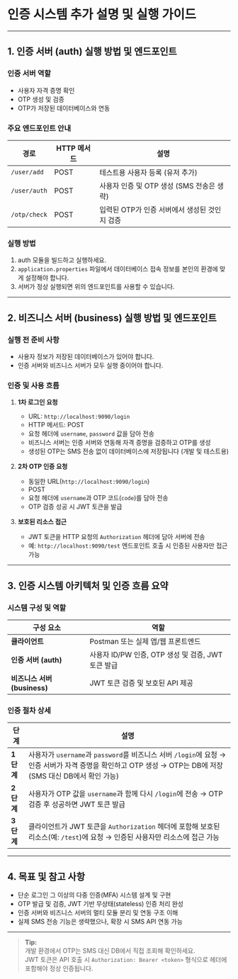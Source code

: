 # 인증 시스템 추가 설명 및 실행 가이드

---

## 1. 인증 서버 (auth) 실행 방법 및 엔드포인트

### 인증 서버 역할
- 사용자 자격 증명 확인  
- OTP 생성 및 검증  
- OTP가 저장된 데이터베이스와 연동  

### 주요 엔드포인트 안내

| 경로          | HTTP 메서드 | 설명                                   |
|---------------|-------------|--------------------------------------|
| `/user/add`   | POST        | 테스트용 사용자 등록 (유저 추가)      |
| `/user/auth`  | POST        | 사용자 인증 및 OTP 생성 (SMS 전송은 생략) |
| `/otp/check`  | POST        | 입력된 OTP가 인증 서버에서 생성된 것인지 검증 |

### 실행 방법
1. auth 모듈을 빌드하고 실행하세요.  
2. `application.properties` 파일에서 데이터베이스 접속 정보를 본인의 환경에 맞게 설정해야 합니다.  
3. 서버가 정상 실행되면 위의 엔드포인트를 사용할 수 있습니다.

---

## 2. 비즈니스 서버 (business) 실행 방법 및 엔드포인트

### 실행 전 준비 사항
- 사용자 정보가 저장된 데이터베이스가 있어야 합니다.  
- 인증 서버와 비즈니스 서버가 모두 실행 중이어야 합니다.

### 인증 및 사용 흐름

1. **1차 로그인 요청**  
   - URL: `http://localhost:9090/login`  
   - HTTP 메서드: POST  
   - 요청 헤더에 `username`, `password` 값을 담아 전송  
   - 비즈니스 서버는 인증 서버와 연동해 자격 증명을 검증하고 OTP를 생성  
   - 생성된 OTP는 SMS 전송 없이 데이터베이스에 저장됩니다 (개발 및 테스트용)  

2. **2차 OTP 인증 요청**  
   - 동일한 URL(`http://localhost:9090/login`)  
   - POST  
   - 요청 헤더에 `username`과 OTP 코드(`code`)를 담아 전송  
   - OTP 검증 성공 시 JWT 토큰을 발급  

3. **보호된 리소스 접근**  
   - JWT 토큰을 HTTP 요청의 `Authorization` 헤더에 담아 서버에 전송  
   - 예: `http://localhost:9090/test` 엔드포인트 호출 시 인증된 사용자만 접근 가능  

---

## 3. 인증 시스템 아키텍처 및 인증 흐름 요약

### 시스템 구성 및 역할

| 구성 요소        | 역할                                                     |
|------------------|----------------------------------------------------------|
| **클라이언트**     | Postman 또는 실제 앱/웹 프론트엔드                         |
| **인증 서버 (auth)** | 사용자 ID/PW 인증, OTP 생성 및 검증, JWT 토큰 발급          |
| **비즈니스 서버 (business)** | JWT 토큰 검증 및 보호된 API 제공                      |

### 인증 절차 상세

| 단계    | 설명                                                                                                                                                         |
|---------|--------------------------------------------------------------------------------------------------------------------------------------------------------------|
| **1단계** | 사용자가 `username`과 `password`를 비즈니스 서버 `/login`에 요청 → 인증 서버가 자격 증명을 확인하고 OTP 생성 → OTP는 DB에 저장 (SMS 대신 DB에서 확인 가능)           |
| **2단계** | 사용자가 OTP 값을 `username`과 함께 다시 `/login`에 전송 → OTP 검증 후 성공하면 JWT 토큰 발급                                                                     |
| **3단계** | 클라이언트가 JWT 토큰을 `Authorization` 헤더에 포함해 보호된 리소스(예: `/test`)에 요청 → 인증된 사용자만 리소스에 접근 가능                                         |

---

## 4. 목표 및 참고 사항

- 단순 로그인 그 이상의 다중 인증(MFA) 시스템 설계 및 구현  
- OTP 발급 및 검증, JWT 기반 무상태(stateless) 인증 처리 완성  
- 인증 서버와 비즈니스 서버의 멀티 모듈 분리 및 연동 구조 이해  
- 실제 SMS 전송 기능은 생략했으나, 확장 시 SMS API 연동 가능  

---

> **Tip:**  
> 개발 환경에서 OTP는 SMS 대신 DB에서 직접 조회해 확인하세요.  
> JWT 토큰은 API 호출 시 `Authorization: Bearer <token>` 형식으로 헤더에 포함해야 정상 인증됩니다.
